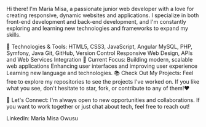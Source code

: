 Hi there! I'm Maria Misa, a passionate junior web developer with a love for creating responsive, dynamic websites and applications. I specialize in  both front-end development and back-end development, and I'm constantly exploring and learning new technologies and frameworks to expand my skills.

🔧 Technologies & Tools:
HTML5, CSS3, JavaScript, Angular
MySQL, PHP, Symfony, Java
Git, GitHub, Version Control
Responsive Web Design,
APIs and Web Services Integration
🌱 Current Focus:
Building modern, scalable web applications
Enhancing user interfaces and improving user experience
Learning new language and technologies.
📚 Check Out My Projects:
Feel free to explore my repositories to see the projects I've worked on. If you like what you see, don't hesitate to star, fork, or contribute to any of them!❤️

🤝 Let's Connect:
I'm always open to new opportunities and collaborations. If you want to work together or just chat about tech, feel free to reach out!

LinkedIn: Maria Misa Owusu

